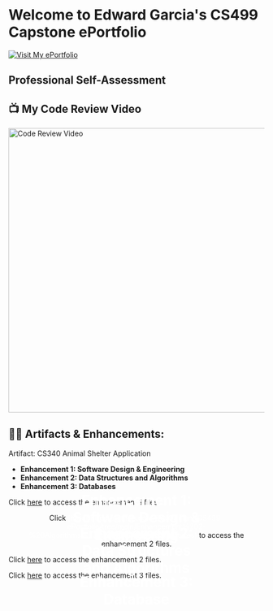 # Welcome to Edward Garcia's CS499 Capstone ePortfolio

[![Visit My ePortfolio](https://img.shields.io/badge/ePortfolio-Visit-blue)](https://devopulent.github.io/CS499-ePortfolio/)

## Professional Self-Assessment

## 📺 My Code Review Video
<a href="https://youtu.be/aUsckxiYfn8" target="_blank">
  <img src="https://img.youtube.com/vi/aUsckxiYfn8/0.jpg" alt="Code Review Video" width="560">
</a>

## 👨‍💻 Artifacts & Enhancements:
Artifact: CS340 Animal Shelter Application
- **Enhancement 1: Software Design & Engineering**
- **Enhancement 2: Data Structures and Algorithms**
- **Enhancement 3: Databases**
<div style="position: relative; text-align: center; color: white;">
  <h1 style="position: absolute; top: 50%; left: 50%; transform: translate(-50%, -50%);">
    Enhancement 1: Software Design & Engineering
  </h1>
</div>

  <a>Click</a> [here](https://github.com/DevOpulent/CS499-ePortfolio/tree/main/Enhancement%201-%20Software%20Design%20%26%20Engineering)<a> to access the enhancement 1 files.</a>

  <div style="position: relative; text-align: center; color: white;">
  <h1 style="position: absolute; top: 50%; left: 50%; transform: translate(-50%, -50%);">
    Enhancement 2: Data Structures and Algorithms
  </h1>
    <a>Click</a> [here](https://github.com/DevOpulent/CS499-ePortfolio/tree/main/Enhancement%202-%20Algorithms%20%26%20Data%20Structures)<a> to access the enhancement 2 files.</a>
</div>

<a>Click</a> [here](https://github.com/DevOpulent/CS499-ePortfolio/tree/main/Enhancement%202-%20Algorithms%20%26%20Data%20Structures)<a> to access the enhancement 2 files.</a>

<div style="position: relative; text-align: center; color: white;">
  <h1 style="position: absolute; top: 50%; left: 50%; transform: translate(-50%, -50%);">
    Enhancement 3: Database
  </h1>
</div>

<a>Click</a> [here](https://github.com/DevOpulent/CS499-ePortfolio/tree/main/Enhancement%203-%20Databases)<a> to access the enhancement 3 files.</a>


<!--
This is a ✨ _special_ ✨ repository because its `README.md` (this file) appears on your GitHub profile.

Here are some ideas to get you started:

- 🔭 I’m currently working on ...
- 🌱 I’m currently learning ...
- 👯 I’m looking to collaborate on ...
- 🤔 I’m looking for help with ...
- 💬 Ask me about ...
- 📫 How to reach me: ...
- 😄 Pronouns: ...
- ⚡ Fun fact: ...
-->
